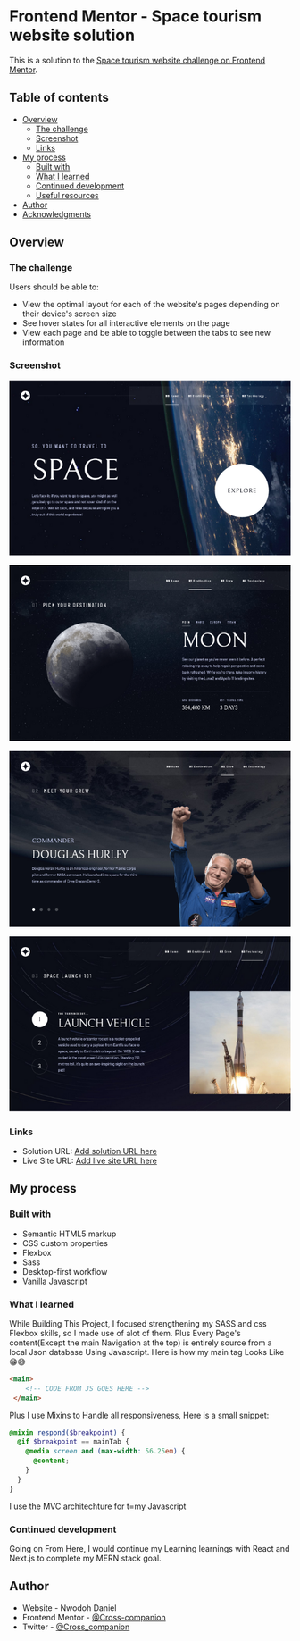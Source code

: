 # Frontend Mentor - Space tourism website solution

This is a solution to the [Space tourism website challenge on Frontend Mentor](https://www.frontendmentor.io/challenges/space-tourism-multipage-website-gRWj1URZ3).
## Table of contents

- [Overview](#overview)
  - [The challenge](#the-challenge)
  - [Screenshot](#screenshot)
  - [Links](#links)
- [My process](#my-process)
  - [Built with](#built-with)
  - [What I learned](#what-i-learned)
  - [Continued development](#continued-development)
  - [Useful resources](#useful-resources)
- [Author](#author)
- [Acknowledgments](#acknowledgments)

## Overview

### The challenge

Users should be able to:

- View the optimal layout for each of the website's pages depending on their device's screen size
- See hover states for all interactive elements on the page
- View each page and be able to toggle between the tabs to see new information

### Screenshot

![Home Page](./screenshots/home.png)

![Destinations Page](./screenshots/destination.png)

![Crew Page](./screenshots/crew.png)

![Vehicles Page](./screenshots/vehicle.png)

### Links

- Solution URL: [Add solution URL here](https://github.com/Cross-companion/space-tourism-app)
- Live Site URL: [Add live site URL here](https://space-tourism-app-omega.vercel.app)

## My process

### Built with

- Semantic HTML5 markup
- CSS custom properties
- Flexbox
- Sass
- Desktop-first workflow
- Vanilla Javascript

### What I learned
While Building This Project, I focused strengthening my SASS and css Flexbox skills, so I made use of alot of them. Plus Every Page's content(Except the main Navigation at the top) is entirely source from a local Json database Using Javascript. Here is how my main tag Looks Like😁😅

```html
<main>
    <!-- CODE FROM JS GOES HERE -->
 </main>
```
Plus I use Mixins to Handle all responsiveness, Here is a small snippet:
```scss
@mixin respond($breakpoint) {
  @if $breakpoint == mainTab {
    @media screen and (max-width: 56.25em) {
      @content;
    }
  }
}
```
I use the MVC architechture for t=my Javascript

### Continued development

Going on From Here, I would continue my Learning learnings with React and Next.js to complete my MERN stack goal. 


## Author

- Website - Nwodoh Daniel
- Frontend Mentor - [@Cross-companion](https://www.frontendmentor.io/profile/Cross-companion)
- Twitter - [@Cross_companion](https://www.twitter.com/Cross_companion)

